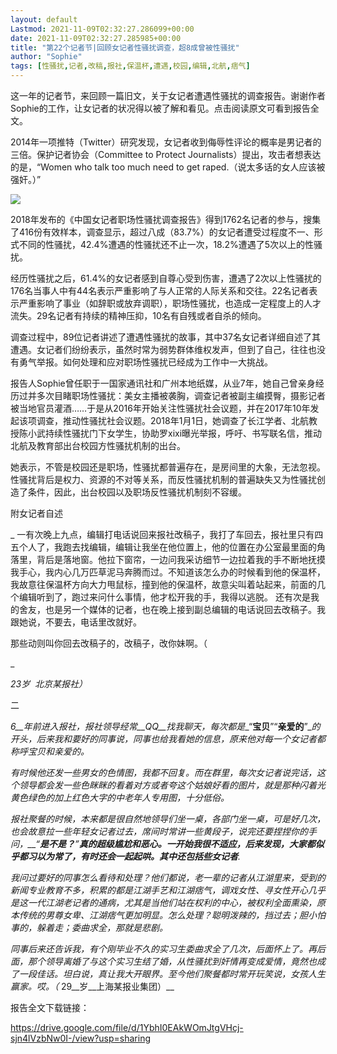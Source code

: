 ```yaml
---
layout: default
Lastmod: 2021-11-09T02:32:27.286099+00:00
date: 2021-11-09T02:32:27.285985+00:00
title: "第22个记者节|回顾女记者性骚扰调查，超8成曾被性骚扰"
author: "Sophie"
tags: [性骚扰,记者,改稿,报社,保温杯,遭遇,校园,编辑,北航,痞气]
---
```


这一年的记者节，来回顾一篇旧文，关于女记者遭遇性骚扰的调查报告。谢谢作者Sophie的工作，让女记者的状况得以被了解和看见。点击阅读原文可看到报告全文。

2014年一项推特（Twitter）研究发现，女记者收到侮辱性评论的概率是男记者的三倍。保护记者协会（Committee to Protect Journalists）提出，攻击者想表达的是，“Women who talk too much need to get raped.（说太多话的女人应该被强奸。）”

![](https://images.weserv.nl/?url=https%3A//mmbiz.qpic.cn/mmbiz_png/VmECwoiabTcydAYF2OlH61VicGGkPN07DicLwRiaVsqiaqAGT7eOzpxeWCSbYrVXrrFibVOULGB6w3wpVOKWbKCRZhhg/640%3Fwx_fmt%3Djpeg)

2018年发布的《中国女记者职场性骚扰调查报告》得到1762名记者的参与，搜集了416份有效样本，调查显示，超过八成（83.7%）的女记者遭受过程度不一、形式不同的性骚扰，42.4%遭遇的性骚扰还不止一次，18.2%遭遇了5次以上的性骚扰。

经历性骚扰之后，61.4%的女记者感到自尊心受到伤害，遭遇了2次以上性骚扰的176名当事人中有44名表示严重影响了与人正常的人际关系和交往。22名记者表示严重影响了事业（如辞职或放弃调职），职场性骚扰，也造成一定程度上的人才流失。29名记者有持续的精神压抑，10名有自残或者自杀的倾向。

调查过程中，89位记者讲述了遭遇性骚扰的故事，其中37名女记者详细自述了其遭遇。女记者们纷纷表示，虽然时常为弱势群体维权发声，但到了自己，往往也没有勇气举报。如何处理和应对职场性骚扰已经成为工作中一大挑战。

报告人Sophie曾任职于一国家通讯社和广州本地纸媒，从业7年，她自己曾亲身经历过并多次目睹职场性骚扰：美女主播被袭胸，调查记者被副主编摸臀，摄影记者被当地官员灌酒……于是从2016年开始关注性骚扰社会议题，并在2017年10年发起该项调查，推动性骚扰社会议题。2018年1月1日，她调查了长江学者、北航教授陈小武持续性骚扰门下女学生，协助罗xixi曝光举报，呼吁、书写联名信，推动北航及教育部出台校园方性骚扰机制的出台。

她表示，不管是校园还是职场，性骚扰都普遍存在，是房间里的大象，无法忽视。性骚扰背后是权力、资源的不对等关系，而反性骚扰机制的普遍缺失又为性骚扰创造了条件，因此，出台校园以及职场反性骚扰机制刻不容缓。

附女记者自述

  
_ 一有次晚上九点，编辑打电话说回来报社改稿子，我打了车回去，报社里只有四五个人了，我跑去找编辑，编辑让我坐在他位置上，他的位置在办公室最里面的角落里，背后是落地窗。他拉下窗帘，一边问我采访细节一边拉着我的手不断地抚摸我手心，我内心几万匹草泥马奔腾而过。不知道该怎么办的时候看到他的保温杯，我故意往保温杯方向大力甩鼠标，撞到他的保温杯，故意尖叫着站起来，前面的几个编辑听到了，跑过来问什么事情，他才松开我的手，我得以逃脱。 还有次是我的舍友，也是另一个媒体的记者，也在晚上接到副总编辑的电话说回去改稿子。我跟她说，不要去，电话里改就好。 

那些动则叫你回去改稿子的，改稿子，改你妹啊。（

_

_23岁  北京某报社）_

二  

_6__年前进入报社，报社领导经常__QQ__找我聊天，每次都是__“__宝贝__”“__亲爱的__”__的开头，后来我和要好的同事说，同事也给我看她的信息，原来他对每一个女记者都称呼宝贝和亲爱的。_

_有时候他还发一些男女的色情图，我都不回复。而在群里，每次女记者说完话，这个领导都会发一些色眯眯的看着对方或者夸这个姑娘好看的图片，就是那种闪着光黄色绿色的加上红色大字的中老年人专用图，十分低俗。_

_报社聚餐的时候，本来都是很自然地领导们坐一桌，各部门坐一桌，可是好几次，也会故意拉一些年轻女记者过去，席间时常讲一些黄段子，说完还要捏捏你的手问，__“__是不是？__”__真的超级尴尬和恶心。一开始我很不适应，后来发现，大家都似乎都习以为常了，有时还会一起起哄。其中还包括些女记者__._

_我问过要好的同事怎么看待和处理？他们都说，老一辈的记者从江湖里来，受到的新闻专业教育不多，积累的都是江湖手艺和江湖痞气，调戏女性、寻女性开心几乎是这一代江湖老记者的通病，尤其是当他们站在权利的中心，被权利全面熏染，原本传统的男尊女卑、江湖痞气更加明显。怎么处理？聪明泼辣的，挡过去；胆小怕事的，躲着走；委曲求全，那就是悲剧。_

_同事后来还告诉我，有个刚毕业不久的实习生委曲求全了几次，后面怀上了。再后面，那个领导离婚了与这个实习生结了婚，从性骚扰到奸情再变成爱情，竟然也成了一段佳话。坦白说，真让我大开眼界。至今他们聚餐都时常开玩笑说，女孩人生赢家。哎。（_ 29__岁__上海某报业集团）__

报告全文下载链接：

https://drive.google.com/file/d/1YbhI0EAkWOmJtgVHcj-sjn4lVzbNw0I-/view?usp=sharing

